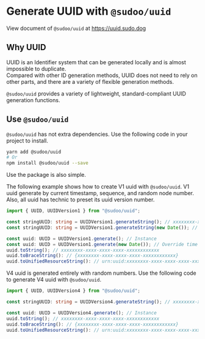 # Generate UUID with `@sudoo/uuid`

View document of `@sudoo/uuid` at <https://uuid.sudo.dog>

## Why UUID

UUID is an Identifier system that can be generated locally and is almost impossible to duplicate.  
Compared with other ID generation methods, UUID does not need to rely on other parts, and there are a variety of flexible generation methods.

`@sudoo/uuid` provides a variety of lightweight, standard-compliant UUID generation functions.

## Use `@sudoo/uuid`

`@sudoo/uuid` has not extra dependencies. Use the following code in your project to install.

```sh
yarn add @sudoo/uuid
# Or
npm install @sudoo/uuid --save
```

Use the package is also simple.

The following example shows how to create V1 uuid with `@sudoo/uuid`. V1 uuid generate by current timestamp, sequence, and random node number. Also, all uuid has technic to preset its uuid version number. 

```ts
import { UUID, UUIDVersion1 } from "@sudoo/uuid";

const stringUUID: string = UUIDVersion1.generateString(); // xxxxxxxx-xxxx-xxxx-xxxx-xxxxxxxxxxxx
const stringUUID: string = UUIDVersion1.generateString(new Date()); // Override time stamp

const uuid: UUID = UUIDVersion1.generate(); // Instance
const uuid: UUID = UUIDVersion1.generate(new Date()); // Override time stamp
uuid.toString(); // xxxxxxxx-xxxx-xxxx-xxxx-xxxxxxxxxxxx
uuid.toBraceString(): // {xxxxxxxx-xxxx-xxxx-xxxx-xxxxxxxxxxxx}
uuid.toUnifiedResourceString(): // urn:uuid:xxxxxxxx-xxxx-xxxx-xxxx-xxxxxxxxxxxx
```

V4 uuid is generated entirely with random numbers. Use the following code to generate V4 uuid with `@sudoo/uuid`.

```ts
import { UUID, UUIDVersion4 } from "@sudoo/uuid";

const stringUUID: string = UUIDVersion4.generateString(); // xxxxxxxx-xxxx-xxxx-xxxx-xxxxxxxxxxxx

const uuid: UUID = UUIDVersion4.generate(); // Instance
uuid.toString(); // xxxxxxxx-xxxx-xxxx-xxxx-xxxxxxxxxxxx
uuid.toBraceString(): // {xxxxxxxx-xxxx-xxxx-xxxx-xxxxxxxxxxxx}
uuid.toUnifiedResourceString(): // urn:uuid:xxxxxxxx-xxxx-xxxx-xxxx-xxxxxxxxxxxx
```
